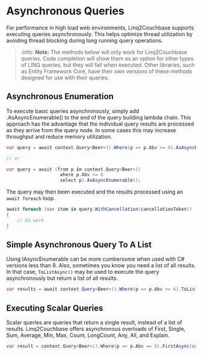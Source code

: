# Asynchronous Queries

For performance in high load web environments, Linq2Couchbase supports executing queries asynchronously. This helps optimize thread utilization by avoiding thread blocking during long running query operations.

> :info: **Note:** The methods below will only work for Linq2Couchbase queries. Code completion will show them as an option for other types of LINQ queries, but they will fail when executed. Other libraries, such as Entity Framework Core, have their own versions of these methods designed for use with their queries.

## Asynchronous Enumeration

To execute basic queries asynchronously, simply add .AsAsyncEnumerable() to the end of the query building lambda chain. This approach has the advantage that the individual query results are processed as they arrive from the query node. In some cases this may increase throughput and reduce memory utilization.

```cs
var query = await context.Query<Beer>().Where(p => p.Abv >= 6).AsAsyncEnumerable();

// or

var query = await (from p in context.Query<Beer>()
                    where p.Abv >= 6
                    select p).AsAsyncEnumerable();
```

The query may then been executed and the results processed using an `await foreach` loop.

```cs
await foreach (var item in query.WithCancellation(cancellationToken))
{
    // Do work
}
```

## Simple Asynchronous Query To A List

Using IAsyncEnumerable can be more cumbersome when used with C# versions less than 8. Also, sometimes you know you need a list of all results. In that case, `ToListAsync()` may be used to execute the query asynchronously but return a list of all results.

```cs
var results = await context.Query<Beer>().Where(p => p.Abv >= 6).ToListAsync(cancellationToken);
```

## Executing Scalar Queries

Scalar queries are queries that return a single result, instead of a list of results. Linq2Couchbase offers asynchronous overloads of First, Single, Sum, Average, Min, Max, Count, LongCount, Any, All, and Explain.

```cs
var result = context.Query<Beer>().Where(p => p.Abv == 6).FirstAsync(cancellationToken);
```
